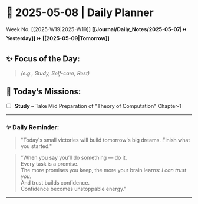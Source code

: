 # 🌼 **2025-05-08** | Daily Planner

Week No. [[2025-W19|2025-W19]]
**[[Journal/Daily_Notes/2025-05-07|⏪ Yesterday]] ⏩ [[2025-05-09|Tomorrow]]**

## ✨ Focus of the Day:  
> *(e.g., Study, Self-care, Rest)*

## 🌸 Today’s Missions:
- [ ] **Study** – Take Mid Preparation of  "Theory of Computation" Chapter-1
---

### ✨ Daily Reminder:  
>"Today's small victories will build tomorrow's big dreams. Finish what you started."

>"When you say you’ll do something — do it.  
Every task is a promise.  
The more promises you keep, the more your brain learns: _I can trust you._  
And trust builds confidence.  
Confidence becomes unstoppable energy."

---

